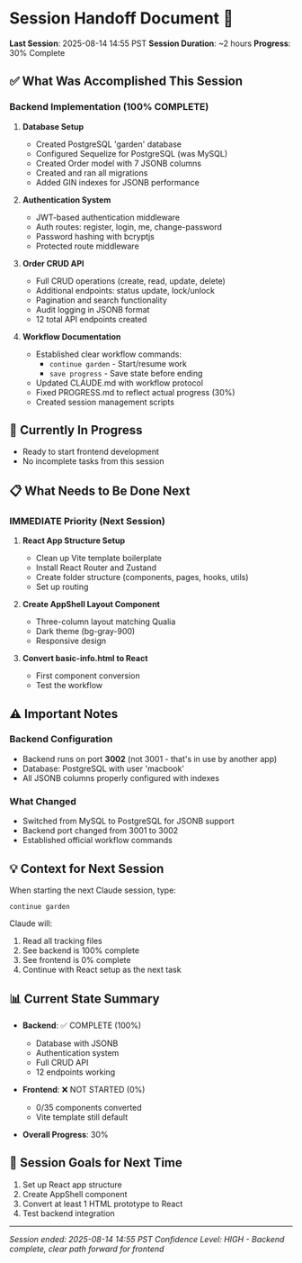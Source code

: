 # Session Handoff Document 🤝

**Last Session**: 2025-08-14 14:55 PST
**Session Duration**: ~2 hours
**Progress**: 30% Complete

## ✅ What Was Accomplished This Session

### Backend Implementation (100% COMPLETE)
1. **Database Setup**
   - Created PostgreSQL 'garden' database
   - Configured Sequelize for PostgreSQL (was MySQL)
   - Created Order model with 7 JSONB columns
   - Created and ran all migrations
   - Added GIN indexes for JSONB performance

2. **Authentication System**
   - JWT-based authentication middleware
   - Auth routes: register, login, me, change-password
   - Password hashing with bcryptjs
   - Protected route middleware

3. **Order CRUD API**
   - Full CRUD operations (create, read, update, delete)
   - Additional endpoints: status update, lock/unlock
   - Pagination and search functionality
   - Audit logging in JSONB format
   - 12 total API endpoints created

4. **Workflow Documentation**
   - Established clear workflow commands:
     - `continue garden` - Start/resume work
     - `save progress` - Save state before ending
   - Updated CLAUDE.md with workflow protocol
   - Fixed PROGRESS.md to reflect actual progress (30%)
   - Created session management scripts

## 🚧 Currently In Progress
- Ready to start frontend development
- No incomplete tasks from this session

## 📋 What Needs to Be Done Next

### IMMEDIATE Priority (Next Session)
1. **React App Structure Setup**
   - Clean up Vite template boilerplate
   - Install React Router and Zustand
   - Create folder structure (components, pages, hooks, utils)
   - Set up routing

2. **Create AppShell Layout Component**
   - Three-column layout matching Qualia
   - Dark theme (bg-gray-900)
   - Responsive design

3. **Convert basic-info.html to React**
   - First component conversion
   - Test the workflow

## ⚠️ Important Notes

### Backend Configuration
- Backend runs on port **3002** (not 3001 - that's in use by another app)
- Database: PostgreSQL with user 'macbook'
- All JSONB columns properly configured with indexes

### What Changed
- Switched from MySQL to PostgreSQL for JSONB support
- Backend port changed from 3001 to 3002
- Established official workflow commands

## 💡 Context for Next Session

When starting the next Claude session, type:
```
continue garden
```

Claude will:
1. Read all tracking files
2. See backend is 100% complete
3. See frontend is 0% complete  
4. Continue with React setup as the next task

## 📊 Current State Summary

- **Backend**: ✅ COMPLETE (100%)
  - Database with JSONB
  - Authentication system
  - Full CRUD API
  - 12 endpoints working
  
- **Frontend**: ❌ NOT STARTED (0%)
  - 0/35 components converted
  - Vite template still default
  
- **Overall Progress**: 30%

## 🎯 Session Goals for Next Time

1. Set up React app structure
2. Create AppShell component
3. Convert at least 1 HTML prototype to React
4. Test backend integration

---

*Session ended: 2025-08-14 14:55 PST*
*Confidence Level: HIGH - Backend complete, clear path forward for frontend*